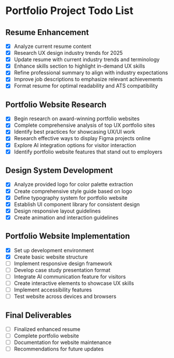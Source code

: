 # Portfolio Project Todo List

## Resume Enhancement
- [x] Analyze current resume content
- [x] Research UX design industry trends for 2025
- [x] Update resume with current industry trends and terminology
- [x] Enhance skills section to highlight in-demand UX skills
- [x] Refine professional summary to align with industry expectations
- [x] Improve job descriptions to emphasize relevant achievements
- [x] Format resume for optimal readability and ATS compatibility

## Portfolio Website Research
- [x] Begin research on award-winning portfolio websites
- [x] Complete comprehensive analysis of top UX portfolio sites
- [x] Identify best practices for showcasing UX/UI work
- [x] Research effective ways to display Figma projects online
- [x] Explore AI integration options for visitor interaction
- [x] Identify portfolio website features that stand out to employers

## Design System Development
- [x] Analyze provided logo for color palette extraction
- [x] Create comprehensive style guide based on logo
- [x] Define typography system for portfolio website
- [x] Establish UI component library for consistent design
- [x] Design responsive layout guidelines
- [x] Create animation and interaction guidelines

## Portfolio Website Implementation
- [x] Set up development environment
- [x] Create basic website structure
- [ ] Implement responsive design framework
- [ ] Develop case study presentation format
- [ ] Integrate AI communication feature for visitors
- [ ] Create interactive elements to showcase UX skills
- [ ] Implement accessibility features
- [ ] Test website across devices and browsers

## Final Deliverables
- [ ] Finalized enhanced resume
- [ ] Complete portfolio website
- [ ] Documentation for website maintenance
- [ ] Recommendations for future updates